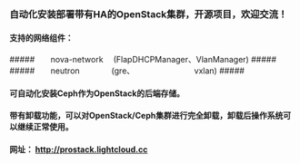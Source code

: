 ### 自动化安装部署带有HA的OpenStack集群，开源项目，欢迎交流！ ###

#### 支持的网络组件： ####
#####　　nova-network  　(FlapDHCPManager、VlanManager) #####
#####　　neutron　　　　(gre、　　　　　　　　vxlan) #####

#### 可自动化安装Ceph作为OpenStack的后端存储。 ####

#### 带有卸载功能，可以对OpenStack/Ceph集群进行完全卸载，卸载后操作系统可以继续正常使用。 ####

#### 网址：  http://prostack.lightcloud.cc ####
